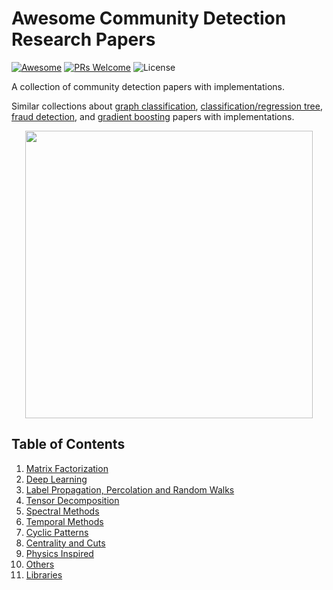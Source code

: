 # Awesome Community Detection Research Papers
[![Awesome](https://cdn.rawgit.com/sindresorhus/awesome/d7305f38d29fed78fa85652e3a63e154dd8e8829/media/badge.svg)](https://github.com/sindresorhus/awesome)
[![PRs Welcome](https://img.shields.io/badge/PRs-welcome-brightgreen.svg?style=flat-square)](http://makeapullrequest.com)
![License](https://img.shields.io/github/license/benedekrozemberczki/awesome-community-detection.svg?color=blue&style=plastic)


A collection of community detection papers with implementations.

Similar collections about [graph classification](https://github.com/benedekrozemberczki/awesome-graph-classification), [classification/regression tree](https://github.com/benedekrozemberczki/awesome-decision-tree-papers), [fraud detection](https://github.com/benedekrozemberczki/awesome-fraud-detection-papers), and [gradient boosting](https://github.com/benedekrozemberczki/awesome-gradient-boosting-papers) papers with implementations.

<p align="center">
  <img width="460" src="coms.png">
</p>

## Table of Contents  

1. [Matrix Factorization](https://github.com/benedekrozemberczki/awesome-community-detection/blob/master/chapters/factorization.md)  
2. [Deep Learning](https://github.com/benedekrozemberczki/awesome-community-detection/blob/master/chapters/deep_learning.md) 
3. [Label Propagation, Percolation and Random Walks](https://github.com/benedekrozemberczki/awesome-community-detection/blob/master/chapters/label_propagation.md) 
4. [Tensor Decomposition](https://github.com/benedekrozemberczki/awesome-community-detection/blob/master/chapters/tensor_decomposition.md)
5. [Spectral Methods](https://github.com/benedekrozemberczki/awesome-community-detection/blob/master/chapters/spectral.md) 
6. [Temporal Methods](https://github.com/benedekrozemberczki/awesome-community-detection/blob/master/chapters/temporal.md) 
7. [Cyclic Patterns](https://github.com/benedekrozemberczki/awesome-community-detection/blob/master/chapters/cyclic.md)
8. [Centrality and Cuts](https://github.com/benedekrozemberczki/awesome-community-detection/blob/master/chapters/centrality.md) 
9. [Physics Inspired](https://github.com/benedekrozemberczki/awesome-community-detection/blob/master/chapters/physics.md) 
10. [Others](https://github.com/benedekrozemberczki/awesome-community-detection/blob/master/chapters/others.md) 
11. [Libraries](https://github.com/benedekrozemberczki/awesome-community-detection/blob/master/chapters/libraries.md)
